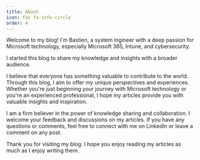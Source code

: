 ```yaml
---
title: About
icon: fas fa-info-circle
order: 4
---
```

Welcome to my blog! I'm Bastien, a system ingineer with a deep passion for Microsoft technology, especially Microsoft 365, Intune, and cybersecurity.

I started this blog to share my knowledge and insights with a broader audience.

I believe that everyone has something valuable to contribute to the world. Through this blog, I aim to offer my unique perspectives and experiences. Whether you're just beginning your journey with Microsoft technology or you're an experienced professional, I hope my articles provide you with valuable insights and inspiration.

I am a firm believer in the power of knowledge sharing and collaboration. I welcome your feedback and discussions on my articles. If you have any questions or comments, feel free to connect with me on LinkedIn or leave a comment on any post.

Thank you for visiting my blog. I hope you enjoy reading my articles as much as I enjoy writing them.
